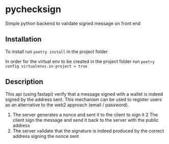# pychecksign
Simple python backend to validate signed message on front end

## Installation
To install run `poetry install` in the project folder

In order for the virtual env to be created in the project folder run `poetry config virtualenvs.in-project = true`

## Description
This api (using fastapi) verify that a message signed with a wallet is indeed signed by the address sent.
This mechanism can be used to register users as an alternative to the web2 approach (email / password). 
1. The server generates a nonce and sent it to the client to sign it
2  The client sign the message and send it back to the server with the public address
3. The server validate that the signature is indeed produced by the correct address signing the nonce sent

